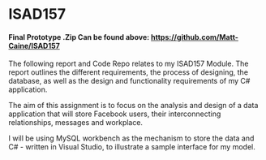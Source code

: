 # ISAD157
#### Final Prototype .Zip Can be found above: https://github.com/Matt-Caine/ISAD157

The following report and Code Repo relates to my ISAD157 Module. The report outlines the different requirements, the process of designing, the database, as well as the design and functionality requirements of my C# application. 

The aim of this assignment is to focus on the analysis and design of a data application that will store Facebook users, their interconnecting relationships, messages and workplace. 

I will be using MySQL workbench as the mechanism to store the data and C# - written in Visual Studio, to illustrate a sample interface for my model.

